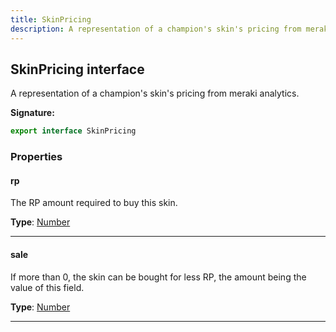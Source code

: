 ```yaml
---
title: SkinPricing
description: A representation of a champion's skin's pricing from meraki analytics.
---
```


## SkinPricing interface

A representation of a champion's skin's pricing from meraki analytics.

**Signature:**

```ts
export interface SkinPricing 
```

### Properties

#### rp

The RP amount required to buy this skin.



**Type**: [Number](https://developer.mozilla.org/en-US/docs/Web/JavaScript/Reference/Global_Objects/Number)

---

#### sale

If more than 0, the skin can be bought for less RP, the amount being the value of this field.



**Type**: [Number](https://developer.mozilla.org/en-US/docs/Web/JavaScript/Reference/Global_Objects/Number)

---

